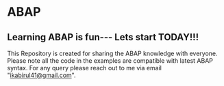 # ABAP
Learning ABAP is fun--- Lets start TODAY!!!
----------------------------------------------------------------
This Repository is created for sharing the ABAP knowledge with everyone.
Please note all the code in the examples are compatible with latest ABAP syntax.
For any query please reach out to me via email "ikabirul41@gmail.com".
